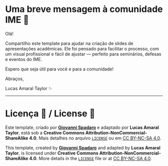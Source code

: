 # Uma breve mensagem à comunidade IME 📢

Olá!

Compartilho este template para ajudar na criação de slides de apresentações acadêmicas. Ele foi pensado para facilitar o processo, com um visual profissional e fácil de ajustar — perfeito para seminários, defesas e eventos do IME.

Espero que seja útil para você e para a comunidade!

Abraços,

Lucas Amaral Taylor ✨

---

# Licença 📜 / License 📜

Este template, criado por [**Giovanni Spadaro**](https://github.com/Giovo17/presentation-template-unict-lm-data) e adaptado por **Lucas Amaral Taylor**, está sob a **Creative Commons Attribution-NonCommercial-ShareAlike 4.0**. Mais detalhes no arquivo [`LICENSE`](./LICENSE) ou em [CC BY-NC-SA 4.0](https://creativecommons.org/licenses/by-nc-sa/4.0/).

This template, created by [**Giovanni Spadaro**](https://github.com/Giovo17/presentation-template-unict-lm-data) and adapted by **Lucas Amaral Taylor**, is licensed under **Creative Commons Attribution-NonCommercial-ShareAlike 4.0**. More details in the [`LICENSE`](./LICENSE) file or at [CC BY-NC-SA 4.0](https://creativecommons.org/licenses/by-nc-sa/4.0/).
